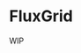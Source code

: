 ---
---

# FluxGrid

WIP

<!-- 

## Description

Component to make grid of resource or cube.

## Attributes

### rows

The number of rows the grid will be made of.

- **Type:** `number`
- **Required:** `false`
- **Default:** `1`

### cols

The number of cols the grid will be made of.

- **Type:** `number`
- **Required:** `false`
- **Default:** `1`

### color

Sets the background color.

The values can be any valid CSS color.

- **Type:** `string`
- **Required:** `false`

### colors

Sets the background color to defined sides in case grid is made of cubes.

The values can be any valid CSS color.

- **Type:** `Object`
- **Required:** `false`
- **Schema:**

``` js
{
   front: String,
   back: String,
   top: String,
   bottom: String,
   left: String,
   right: String,
}
```

### rsc

The resource to be displayed.

Use this attribute if you want the grid be made of images.

- **Type:** `Resource`
- **Required:** `false`

::: warning

If you use this attribute but the `rscs` is also defined, `rscs` will have preference and this will have no effect.

:::

### rscs

The object having the resources of defined sides.

Use this attribute if you want the grid to be made of cubes.

- **Type:** `Object`
- **Required:** `true`
- **Schema:**

``` js
{
   front: Resource,
   back: Resource,
   top: Resource,
   bottom: Resource,
   left: Resource,
   right: Resource,
}
```

### size

This size is the width and height in pixels that the component will have.

The images received will be scaled and positioned to cover this size.

- **Type:** `Size`
- **Required:** `true`

### view-size

When received, the component will overwrite the `size` attribute, but maintain the image scaled and position values.

- **Type:** `Size`
- **Required:** `false`

### depth

Size in pixels for cubes' depth in case the grid is made of cubes

- **Type:** `number`
- **Required:** `false`
- **Default:** `0`

### css

Object with CSS styles in camel case to apply to component.

- **Type:** `Object`
- **Required:** `false`

### tile-css

Object with CSS styles in camel case to be applied to all tiles.

- **Type:** `Object`
- **Required:** `false`

## Methods

### setCss(css: CSSProperties): void

Set CSS styles to the grid.

- css
  - Description: an object with the CSS attributes in **camel case** and values.
  - Type: `Object`

### transform(cb: Function): void

Runs a function transform to each tile.

- function
  - Description: function to be run per tile.
  - Type: `Function`
  - Parameters: the function receives `component` and `index` as parameters.
  - Example:

``` js
grid.transform((tile, i) => {
   tile.transform({
      transition: `all 300ms ease ${i * 100}`,
      opacity: 0,
   });
});
```

### show(): void

Show the grid, setting `visibility` to `visible`.

### hide(): void

Hide the grid, setting `visibility` to `hidden`.

### getRowNumber(tileNumber: number, numCols: number): number

Returns the row number

### getColNumber(tileNumber: number, numCols: number): number

Returns the column number
 -->
